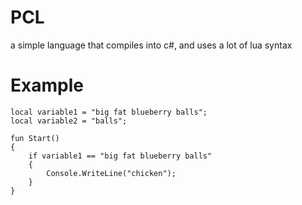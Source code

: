 # PCL

a simple language that compiles into c#, and uses a lot of lua syntax

# Example

```
local variable1 = "big fat blueberry balls";
local variable2 = "balls";

fun Start()
{
    if variable1 == "big fat blueberry balls"
    {
        Console.WriteLine("chicken");
    }
}
```